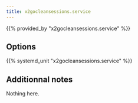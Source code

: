 ```yaml
---
title: x2gocleansessions.service
---
```


{{% provided_by "x2gocleansessions.service" %}}

## Options

{{% systemd_unit "x2gocleansessions.service" %}}

## Additionnal notes

Nothing here.